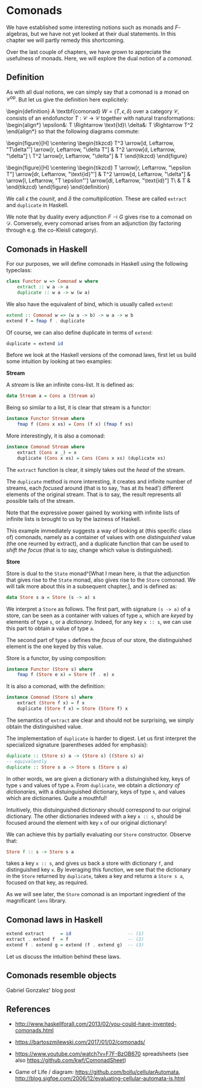 # Comonads

We have established some interesting notions such as monads and $F$-algebras, but we have not yet looked at their dual statements. In this chapter we will partly remedy this shortcoming.

Over the last couple of chapters, we have grown to appreciate the usefulness of monads. Here, we will explore the dual notion of a _comonad_.

## Definition

As with all dual notions, we can simply say that a comonad is a monad on $\mathcal{C}^{\text{op}}$. But let us give the definition here explicitely:

\begin{definition}
A \textbf{comonad} $W = (T, \epsilon, \delta)$ over a category $\mathcal{C}$, consists of
an endofunctor $T: \mathcal{C} \to \mathcal{C}$ together with natural
transformations:
\begin{align*}
\epsilon&: T \Rightarrow \text{Id}\\
\delta&: T \Rightarrow T^2
\end{align*}
so that the following diagrams commute:

\begin{figure}[H]
\centering
\begin{tikzcd}
T^3 \arrow[d, Leftarrow, "T\delta"'] \arrow[r, Leftarrow, "\delta T"] & T^2 \arrow[d, Leftarrow, "\delta"] \\
T^2 \arrow[r, Leftarrow, "\delta"] & T
\end{tikzcd}
\end{figure}

\begin{figure}[H]
\centering
\begin{tikzcd}
T \arrow[r, Leftarrow, "\epsilon T"] \arrow[dr, Leftarrow, "\text{id}"'] & T^2 \arrow[d, Leftarrow, "\delta"] & \arrow[l, Leftarrow, "T \epsilon"'] \arrow[dl, Leftarrow, "\text{id}"] T\\
  & T &
\end{tikzcd}
\end{figure}
\end{definition}

We call $\epsilon$ the _counit_, and $\delta$ the _comultiplication_. These are called `extract` and `duplicate` in Haskell.

We note that by duality every adjunction $F \dashv G$ gives rise to a comonad on $\mathcal{D}$. Conversely, every comonad arises from an adjunction (by factoring through e.g. the co-Kleisli category).

## Comonads in Haskell

For our purposes, we will define comonads in Haskell using the following typeclass:
```haskell
class Functor w => Comonad w where
    extract :: w a -> a
    duplicate :: w a -> w (w a)
```
We also have the equivalent of bind, which is usually called `extend`:
```haskell
extend :: Comonad w => (w a -> b) -> w a -> w b
extend f = fmap f . duplicate
```
Of course, we can also define duplicate in terms of `extend`:
```haskell
duplicate = extend id
```

Before we look at the Haskell versions of the comonad laws, first let us build some intuition by looking at two examples:

**Stream**

A _stream_ is like an infinite cons-list. It is defined as:
```haskell
data Stream a = Cons a (Stream a)
```
Being so similar to a list, it is clear that stream is a functor:
```haskell
instance Functor Stream where
    fmap f (Cons x xs) = Cons (f x) (fmap f xs)
```
More interestingly, it is also a comonad:
```haskell
instance Comonad Stream where
    extract (Cons x _) = x
    duplicate (Cons x xs) = Cons (Cons x xs) (duplicate xs)
```
The `extract` function is clear, it simply takes out the _head_ of the stream.

The `duplicate` method is more interesting, it creates and infinite number of streams, each _focused_ around (that is to say, 'has at its head') different elements of the original stream. That is to say, the result represents all possible tails of the stream.

Note that the expressive power gained by working with infinite lists of infinite lists is brought to us by the laziness of Haskell.

This example immediately suggests a way of looking at (this specific class of) comonads, namely as a container of values with one _distinguished_ value (the one reurned by extract), and a duplicate function that can be used to _shift the focus_ (that is to say, change which value is distinguished).

**Store**

Store is dual to the `State` monad^[What I mean here, is that the adjunction that gives rise to the `State` monad, also gives rise to the `Store` comonad. We will talk more about this in a subsequent chapter.], and is defined as:
```haskell
data Store s a = Store (s -> a) s
```
We interpret a `Store` as follows. The first part, with signature `(s -> a)` of a store, can be seen as a container with values of type `a`, which are _keyed_ by elements of type `s`, or a _dictionary_. Indeed, for any key `x :: s`, we can use this part to obtain a value of type `a`.

The second part of type `s` defines the _focus_ of our store, the distinguished element is the one keyed by this value.

Store is a functor, by using composition:
```haskell
instance Functor (Store s) where
    fmap f (Store e x) = Store (f . e) x
```
It is also a comonad, with the definition:
```haskell
instance Comonad (Store s) where
    extract (Store f x) = f x
    duplicate (Store f x) = Store (Store f) x
```
The semantics of `extract` are clear and should not be surprising, we simply obtain the distinguished value.

The implementation of `duplicate` is harder to digest. Let us first interpret the specialized signature (parentheses added for emphasis):
```haskell
duplicate :: (Store s) a -> (Store s) ((Store s) a)
-- equivalently
duplicate :: Store s a -> Store s (Store s a)
```
In other words, we are given a dictionary with a distuingished key, keys of type `s` and values of type `a`. From `duplicate`, we obtain a _dictionary of dictionaries_, with a distuinguished dictionary, keys of type `s`, and values which are dictionaries. Quite a mouthful!

Intuitively, this distuinguished dictionary should correspond to our original dictionary. The other dictionaries indexed with a key `x :: s`, should be focused around the element with key `x` of our original dictionary!

We can achieve this by partially evaluating our `Store` constructor. Observe that:
```haskell
Store f :: s -> Store s a
```
takes a key `x :: s`, and gives us back a store with dictionary `f`, and distinguished key `x`. By leveraging this function, we see that the dictionary in the `Store` returned by `duplicate`, takes a key and returns a `Store s a`, focused on that key, as required.

As we will see later, the `Store` comonad is an important ingredient of the magnificant `lens` library.

## Comonad laws in Haskell

```haskell
extend extract      = id                     -- (1)
extract . extend f  = f                      -- (2)
extend f . extend g = extend (f . extend g)  -- (3)
```

Let us discuss the intuition behind these laws.

## Comonads resemble objects

Gabriel Gonzalez' blog post

## References

- <http://www.haskellforall.com/2013/02/you-could-have-invented-comonads.html>
- <https://bartoszmilewski.com/2017/01/02/comonads/>

- <https://www.youtube.com/watch?v=F7F-BzOB670> spreadsheets (see also <https://github.com/kwf/ComonadSheet>)
- Game of Life / diagram: <https://github.com/bollu/cellularAutomata>, <http://blog.sigfpe.com/2006/12/evaluating-cellular-automata-is.html>
